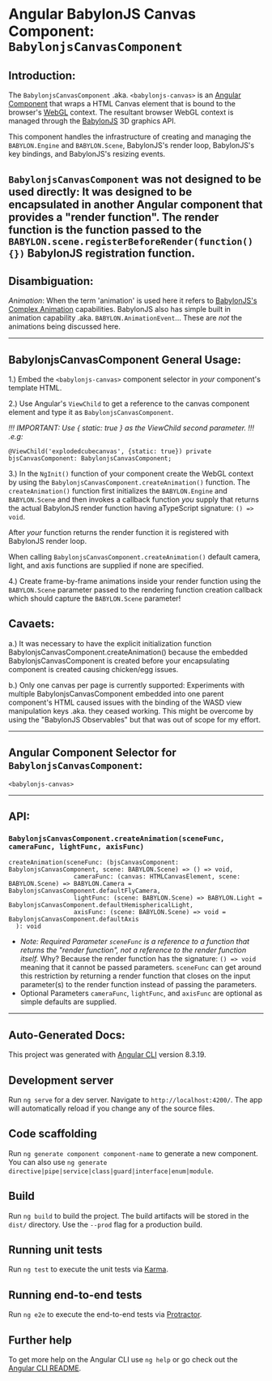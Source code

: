 # Angular BabylonJS Canvas Component: `BabylonjsCanvasComponent`

 

## Introduction:
The `BabylonjsCanvasComponent` .aka. `<babylonjs-canvas>` is an [Angular Component](https://angular.io/api/core/Component) 
that wraps a HTML Canvas element that is bound to the browser's [WebGL](https://www.khronos.org/webgl/wiki/Main_Page) context. 
The resultant browser WebGL context is managed through the [BabylonJS](https://www.babylonjs.com/) 3D graphics API.

This component handles the infrastructure of creating and managing the `BABYLON.Engine` and `BABYLON.Scene`, 
BabylonJS's render loop, BabylonJS's key bindings, and BabylonJS's resizing events.    

`BabylonjsCanvasComponent` was not designed to be used directly: 
It was designed to be encapsulated in another Angular component that provides a "render function". 
The render function is the function passed to the `BABYLON.scene.registerBeforeRender(function() {})` 
BabylonJS registration function.
---
## Disambiguation:
*Animation*: When the term 'animation' is used here it refers to 
[BabylonJS's Complex Animation](https://doc.babylonjs.com/babylon101/animations#complex-animation) capabilities.
BabylonJS also has simple built in animation capability .aka. `BABYLON.AnimationEvent`... 
These are _not_ the animations being discussed here.

---
## BabylonjsCanvasComponent General Usage: 

1.) Embed the `<babylonjs-canvas>` component selector in _your_ component's template HTML.

2.) Use Angular's `ViewChild` to get a reference to the canvas component element and type it as `BabylonjsCanvasComponent`.

*!!! IMPORTANT: Use { static: true } as the ViewChild second parameter. !!! .e.g:*

```@ViewChild('explodedcubecanvas', {static: true}) private bjsCanvasComponent: BabylonjsCanvasComponent;```

3.) In the `NgInit()` function of your component create the WebGL context by using the
`BabylonjsCanvasComponent.createAnimation()` function. The `createAnimation()` function first initializes
the `BABYLON.Engine` and `BABYLON.Scene` and then invokes a callback function _you_ supply that returns
the actual BabylonJS render function having  aTypeScript signature: `() => void`.

After _your_ function returns the render function it is registered with BabylonJS render loop.

When calling `BabylonjsCanvasComponent.createAnimation()` default camera, light, and axis functions 
are supplied if none are specified.

4.) Create frame-by-frame animations inside your render function using the `BABYLON.Scene` parameter passed
to the rendering function creation callback which should capture the `BABYLON.Scene` parameter!

## Cavaets:

 a.) It was necessary to have the explicit initialization function BabylonjsCanvasComponent.createAnimation()
because the embedded BabylonjsCanvasComponent is created before your encapsulating component is created causing
chicken/egg issues.

 b.) Only one canvas per page is currently supported: Experiments with multiple BabylonjsCanvasComponent embedded
into one parent component's HTML caused issues with the binding of the WASD view manipulation keys .aka.
they ceased working. This might be overcome by using the "BabylonJS Observables" but that was
out of scope for my effort.

---
## Angular Component Selector for `BabylonjsCanvasComponent`:

`<babylonjs-canvas>`

---
## API:

### `BabylonjsCanvasComponent.createAnimation(sceneFunc, cameraFunc, lightFunc, axisFunc)`

```
createAnimation(sceneFunc: (bjsCanvasComponent: BabylonjsCanvasComponent, scene: BABYLON.Scene) => () => void,
                  cameraFunc: (canvas: HTMLCanvasElement, scene: BABYLON.Scene) => BABYLON.Camera = BabylonjsCanvasComponent.defaultFlyCamera,
                  lightFunc: (scene: BABYLON.Scene) => BABYLON.Light = BabylonjsCanvasComponent.defaultHemisphericalLight,
                  axisFunc: (scene: BABYLON.Scene) => void = BabylonjsCanvasComponent.defaultAxis
  ): void
```

* *Note: Required Parameter `sceneFunc` is a reference to a function that returns the "render function", _not_ a reference to the render function itself.* 
Why? Because the render function has the signature: `() => void` meaning that it cannot be passed parameters. `sceneFunc` can get around this
 restriction by returning a render function that closes on the input parameter(s) to the render function instead of passing the parameters.
* Optional Parameters `cameraFunc`, `lightFunc`, and `axisFunc` are optional as simple defaults are supplied.

---
## Auto-Generated Docs:

This project was generated with [Angular CLI](https://github.com/angular/angular-cli) version 8.3.19.

## Development server

Run `ng serve` for a dev server. Navigate to `http://localhost:4200/`. The app will automatically reload if you change any of the source files.

## Code scaffolding

Run `ng generate component component-name` to generate a new component. You can also use `ng generate directive|pipe|service|class|guard|interface|enum|module`.

## Build

Run `ng build` to build the project. The build artifacts will be stored in the `dist/` directory. Use the `--prod` flag for a production build.

## Running unit tests

Run `ng test` to execute the unit tests via [Karma](https://karma-runner.github.io).

## Running end-to-end tests

Run `ng e2e` to execute the end-to-end tests via [Protractor](http://www.protractortest.org/).

## Further help

To get more help on the Angular CLI use `ng help` or go check out the [Angular CLI README](https://github.com/angular/angular-cli/blob/master/README.md).
